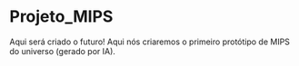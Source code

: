 # Projeto_MIPS
Aqui será criado o futuro! Aqui nós criaremos o primeiro protótipo de MIPS do universo (gerado por IA).
